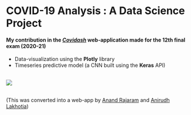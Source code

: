 # COVID-19 Analysis : A Data Science Project

#### My contribution in the **[_Covidash_](https://github.com/anandrajaram21/covidash)** web-application made for the 12th final exam (2020-21)
- Data-visualization using the **Plotly** library
- Timeseries predictive model (a CNN built using the **Keras** API)
<br>

<a href = "https://colab.research.google.com/drive/12SBxJ_N1TLJgc6pZVy9G-vgZY3k2w_Aa?usp=sharing">
<img src='https://img.shields.io/static/v1?label=View%20presentation%20on&message=google%20colab&color=ffa31a&style=for-the-badge' />
</a> 
<br>
<br>

(This was converted into a web-app by [Anand Rajaram](https://github.com/anandrajaram21) and [Anirudh Lakhotia](https://github.com/anirudhlakhotia))


